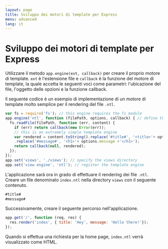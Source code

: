 ```yaml
---
layout: page
title: Sviluppo dei motori di template per Express
menu: advanced
lang: it
---
```


# Sviluppo dei motori di template per Express

Utilizzare il metodo `app.engine(ext, callback)` per creare il proprio motore di template. `ext` è l'estensione file e `callback` è la funzione del motore di template, la quale accetta le seguenti voci come parametri: l'ubicazione del file, l'oggetto delle opzioni e la funzione callback.

Il seguente codice è un esempio di implementazione di un motore di template molto semplice per il rendering del file `.ntl`.

```js
var fs = require('fs'); // this engine requires the fs module
app.engine('ntl', function (filePath, options, callback) { // define the template engine
  fs.readFile(filePath, function (err, content) {
    if (err) return callback(new Error(err));
    // this is an extremely simple template engine
    var rendered = content.toString().replace('#title#', '<title>'+ options.title +'</title>')
    .replace('#message#', '<h1>'+ options.message +'</h1>');
    return callback(null, rendered);
  });
});
app.set('views', './views'); // specify the views directory
app.set('view engine', 'ntl'); // register the template engine
```

L'applicazione sarà ora in grado di effettuare il rendering dei file `.ntl`. Creare un file denominato `index.ntl` nella directory `views` con il seguente contenuto.

```js
#title#
#message#
```
Successivamente, creare il seguente percorso nell'applicazione.

```js
app.get('/', function (req, res) {
  res.render('index', { title: 'Hey', message: 'Hello there!'});
});
```
Quando si effettua una richiesta per la home page, `index.ntl` verrà visualizzato come HTML.
